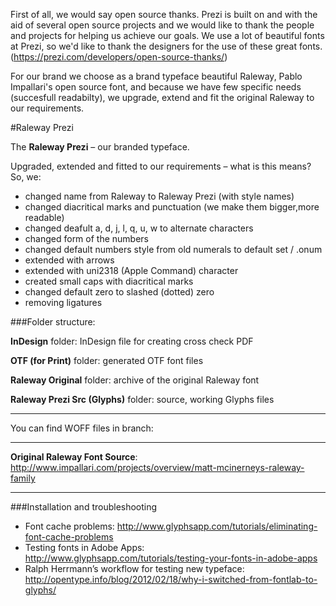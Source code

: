 First of all, we would say open source thanks.
Prezi is built on and with the aid of several open source projects and we would like to thank the people and projects for helping us achieve our goals. We use a lot of beautiful fonts at Prezi, so we'd like to thank the designers for the use of these great fonts. (https://prezi.com/developers/open-source-thanks/)

For our brand we choose as a brand typeface beautiful Raleway, Pablo Impallari's open source font, and because we have few specific needs (succesfull readabilty), we upgrade, extend and fit the original Raleway to our requirements.


#Raleway Prezi


The **Raleway Prezi** – our branded typeface.

Upgraded, extended and fitted to our requirements – what is this means? So, we:
- changed name from Raleway to Raleway Prezi (with style names)
- changed diacritical marks and punctuation  (we make them bigger,more readable)
- changed deafult a, d, j, l, q, u, w to alternate characters
- changed form of the numbers
- changed default numbers style from old numerals to default set / .onum
- extended with arrows
- extended with uni2318 (Apple Command) character
- created small caps with diacritical marks
- changed default zero to slashed (dotted) zero
- removing ligatures


###Folder structure:
 
**InDesign** folder: InDesign file for creating cross check PDF

**OTF (for Print)** folder: generated OTF font files

**Raleway Original** folder: archive of the original Raleway font

**Raleway Prezi Src (Glyphs)** folder: source, working Glyphs files

---

You can find WOFF files in branch:

---

**Original Raleway Font Source**: http://www.impallari.com/projects/overview/matt-mcinerneys-raleway-family

---

###Installation and troubleshooting

* Font cache problems: 
http://www.glyphsapp.com/tutorials/eliminating-font-cache-problems
* Testing fonts in Adobe Apps: 
http://www.glyphsapp.com/tutorials/testing-your-fonts-in-adobe-apps
* Ralph Herrmann’s workflow for testing new typeface:
http://opentype.info/blog/2012/02/18/why-i-switched-from-fontlab-to-glyphs/
